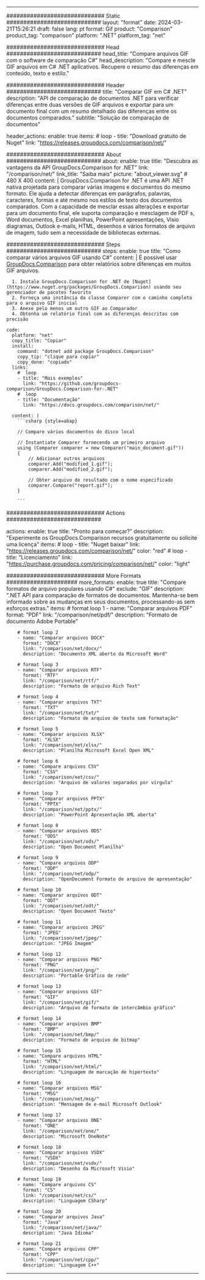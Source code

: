 
---
############################# Static ############################
layout: "format"
date:  2024-03-21T15:26:21
draft: false
lang: pt
format: Gif
product: "Comparison"
product_tag: "comparison"
platform: ".NET"
platform_tag: "net"

############################# Head ############################
head_title: "Compare arquivos GIF com o software de comparação C#"
head_description: "Compare e mescle GIF arquivos em C# .NET aplicativos. Recupere o resumo das diferenças em conteúdo, texto e estilo."

############################# Header ############################
title: "Comparar GIF em C# .NET" 
description: "API de comparação de documentos .NET para verificar diferenças entre duas versões de GIF arquivos e exportar para um documento final com um resumo detalhado das diferenças entre os documentos comparados."
subtitle: "Solução de comparação de documentos" 

header_actions:
  enable: true
  items:
    #  loop
    - title: "Download gratuito de Nuget"
      link: "https://releases.groupdocs.com/comparison/net/"
      
############################# About ############################
about:
    enable: true
    title: "Descubra as vantagens da API GroupDocs.Comparison for .NET"
    link: "/comparison/net/"
    link_title: "Saiba mais"
    picture: "about_viewer.svg" # 480 X 400
    content: |
       GroupDocs.Comparison for .NET é uma API .NET nativa projetada para comparar várias imagens e documentos do mesmo formato. Ele ajuda a detectar diferenças em parágrafos, palavras, caracteres, formas e até mesmo nos estilos de texto dos documentos comparados. Com a capacidade de mesclar essas alterações e exportar para um documento final, ele suporta comparação e mesclagem de PDF s, Word documentos, Excel planilhas, PowerPoint apresentações, Visio diagramas, Outlook e-mails, HTML, desenhos e vários formatos de arquivo de imagem, tudo sem a necessidade de bibliotecas externas.

############################# Steps ############################
steps:
    enable: true
    title: "Como comparar vários arquivos GIF usando C#"
    content: |
      É possível usar [GroupDocs.Comparison](https://products.groupdocs.com/comparison/net/) para obter relatórios sobre diferenças em muitos GIF arquivos.
      
      1. Instale GroupDocs.Comparison for .NET de [Nuget](https://www.nuget.org/packages/GroupDocs.Comparison) usando seu gerenciador de pacotes favorito
      2. Forneça uma instância da classe Comparer com o caminho completo para o arquivo GIF inicial
      3. Anexe pelo menos um outro GIF ao Comparador
      4. Obtenha um relatório final com as diferenças descritas com precisão
   
    code:
      platform: "net"
      copy_title: "Copiar"
      install:
        command: "dotnet add package GroupDocs.Comparison"
        copy_tip: "clique para copiar"
        copy_done: "copiado"
      links:
        #  loop
        - title: "Mais exemplos"
          link: "https://github.com/groupdocs-comparison/GroupDocs.Comparison-for-.NET"
        #  loop
        - title: "Documentação"
          link: "https://docs.groupdocs.com/comparison/net/"
          
      content: |
        ```csharp {style=abap}

        // Compare vários documentos do disco local

        // Instantiate Comparer fornecendo um primeiro arquivo
        using (Comparer comparer = new Comparer("main_document.gif"))
        {
            // Adicionar outros arquivos
        	comparer.Add("modified_1.gif");
            comparer.Add("modified_2.gif");

            // Obter arquivo de resultado com o nome especificado
            comparer.Compare("report.gif"); 
        }
        
        ```            

############################# Actions ############################

actions:
  enable: true
  title: "Pronto para começar?"
  description: "Experimente os GroupDocs.Comparison recursos gratuitamente ou solicite uma licença"
  items:
    #  loop
    - title: "Nuget baixar"
      link: "https://releases.groupdocs.com/comparison/net/"
      color: "red"
        #  loop
    - title: "Licenciamento"
      link: "https://purchase.groupdocs.com/pricing/comparison/net/"
      color: "light"


############################# More Formats #####################
more_formats:
    enable: true
    title: "Compare formatos de arquivo populares usando C#"
    exclude: "GIF"
    description: ".NET API para comparação de formatos de documentos. Mantenha-se bem informado sobre as mudanças em seus documentos, processando-as sem esforços extras."
    items: 
        # format loop 1
        - name: "Comparar arquivos PDF"
          format: "PDF"
          link: "/comparison/net/pdf/"
          description: "Formato de documento Adobe Portable"

        # format loop 2
        - name: "Comparar arquivos DOCX"
          format: "DOCX"
          link: "/comparison/net/docx/"
          description: "Documento XML aberto da Microsoft Word"

        # format loop 3
        - name: "Comparar arquivos RTF"
          format: "RTF"
          link: "/comparison/net/rtf/"
          description: "Formato de arquivo Rich Text"

        # format loop 4
        - name: "Comparar arquivos TXT"
          format: "TXT"
          link: "/comparison/net/txt/"
          description: "Formato de arquivo de texto sem formatação"

        # format loop 5
        - name: "Comparar arquivos XLSX"
          format: "XLSX"
          link: "/comparison/net/xlsx/"
          description: "Planilha Microsoft Excel Open XML"

        # format loop 6
        - name: "Compare arquivos CSV"
          format: "CSV"
          link: "/comparison/net/csv/"
          description: "Arquivo de valores separados por vírgula"

        # format loop 7
        - name: "Comparar arquivos PPTX"
          format: "PPTX"
          link: "/comparison/net/pptx/"
          description: "PowerPoint Apresentação XML aberta"

        # format loop 8
        - name: "Comparar arquivos ODS"
          format: "ODS"
          link: "/comparison/net/ods/"
          description: "Open Document Planilha"

        # format loop 9
        - name: "Compare arquivos ODP"
          format: "ODP"
          link: "/comparison/net/odp/"
          description: "OpenDocument Formato de arquivo de apresentação"

        # format loop 10
        - name: "Comparar arquivos ODT"
          format: "ODT"
          link: "/comparison/net/odt/"
          description: "Open Document Texto"

        # format loop 11
        - name: "Comparar arquivos JPEG"
          format: "JPEG"
          link: "/comparison/net/jpeg/"
          description: "JPEG Imagem"

        # format loop 12
        - name: "Comparar arquivos PNG"
          format: "PNG"
          link: "/comparison/net/png/"
          description: "Portable Gráfico de rede"

        # format loop 13
        - name: "Comparar arquivos GIF"
          format: "GIF"
          link: "/comparison/net/gif/"
          description: "Arquivo de formato de intercâmbio gráfico"

        # format loop 14
        - name: "Comparar arquivos BMP"
          format: "BMP"
          link: "/comparison/net/bmp/"
          description: "Formato de arquivo de bitmap"

        # format loop 15
        - name: "Compare arquivos HTML"
          format: "HTML"
          link: "/comparison/net/html/"
          description: "Linguagem de marcação de hipertexto"

        # format loop 16
        - name: "Comparar arquivos MSG"
          format: "MSG"
          link: "/comparison/net/msg/"
          description: "Mensagem de e-mail Microsoft Outlook"

        # format loop 17
        - name: "Comparar arquivos ONE"
          format: "ONE"
          link: "/comparison/net/one/"
          description: "Microsoft OneNote"

        # format loop 18
        - name: "Comparar arquivos VSDX"
          format: "VSDX"
          link: "/comparison/net/vsdx/"
          description: "Desenho da Microsoft Visio"

        # format loop 19
        - name: "Compare arquivos CS"
          format: "CS"
          link: "/comparison/net/cs/"
          description: "Linguagem CSharp"

        # format loop 20
        - name: "Comparar arquivos Java"
          format: "Java"
          link: "/comparison/net/java/"
          description: "Java Idioma"
          
        # format loop 21
        - name: "Compare arquivos CPP"
          format: "CPP"
          link: "/comparison/net/cpp/"
          description: "Linguagem C++"
---